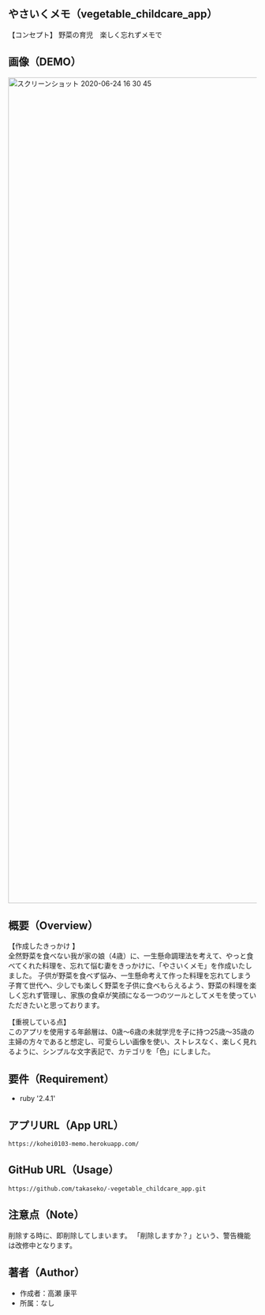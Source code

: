 ## やさいくメモ（vegetable_childcare_app）
 
【コンセプト】
野菜の育児　楽しく忘れずメモで
 
## 画像（DEMO）
 
<img width="1674" alt="スクリーンショット 2020-06-24 16 30 45" src="https://user-images.githubusercontent.com/49696854/85516163-e3883600-b638-11ea-8245-193d23340d02.png">
 
## 概要（Overview）
 
【作成したきっかけ 】<br>
全然野菜を食べない我が家の娘（4歳）に、一生懸命調理法を考えて、やっと食べてくれた料理を、忘れて悩む妻をきっかけに、「やさいくメモ」を作成いたしました。 子供が野菜を食べず悩み、一生懸命考えて作った料理を忘れてしまう子育て世代へ、少しでも楽しく野菜を子供に食べもらえるよう、野菜の料理を楽しく忘れず管理し、家族の食卓が笑顔になる一つのツールとしてメモを使っていただきたいと思っております。

【重視している点】<br>
このアプリを使用する年齢層は、0歳～6歳の未就学児を子に持つ25歳～35歳の主婦の方々であると想定し、可愛らしい画像を使い、ストレスなく、楽しく見れるように、シンプルな文字表記で、カテゴリを「色」にしました。
 
## 要件（Requirement）
 
* ruby '2.4.1'
 
##  アプリURL（App URL）
 
```
https://kohei0103-memo.herokuapp.com/
```
## GitHub URL（Usage）

```
https://github.com/takaseko/-vegetable_childcare_app.git
```
 
## 注意点（Note）
 
削除する時に、即削除してしまいます。
「削除しますか？」という、警告機能は改修中となります。
 
## 著者（Author）
 
* 作成者：高瀬 康平
* 所属：なし
 
